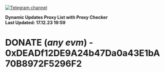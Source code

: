 [![Telegram channel](https://img.shields.io/endpoint?url=https://runkit.io/damiankrawczyk/telegram-badge/branches/master?url=https://t.me/n4z4v0d)](https://t.me/n4z4v0d) 

**Dynamic Updates Proxy List with Proxy Checker**  
**Last Updated: 17.12.23 19:59**

# DONATE (_any evm_) - 0xDEADf12DE9A24b47Da0a43E1bA70B8972F5296F2
